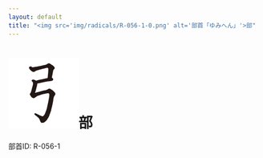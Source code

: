 ```yaml
---
layout: default
title: "<img src='img/radicals/R-056-1-0.png' alt='部首「ゆみへん」'>部"  # glyphをタイトルに使用
---
```


# <img src='img/radicals/R-056-1-0.png' alt='部首「ゆみへん」'>部
部首ID: R-056-1
